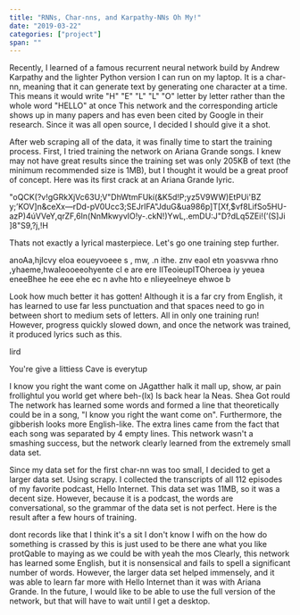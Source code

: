 ```yaml
---
title: "RNNs, Char-nns, and Karpathy-NNs Oh My!"
date: "2019-03-22"
categories: ["project"]
span: ""
---
```


Recently, I learned of a famous recurrent neural network build by Andrew Karpathy and the lighter Python version I can run on my laptop. It is a char-nn, meaning that it can generate text by generating one character at a time. This means it would write "H" "E" "L" "L" "O" letter by letter rather than the whole word "HELLO" at once This network and the corresponding article shows up in many papers and has even been cited by Google in their research.  Since it was all open source, I decided I should give it a shot.

After web scraping all of the data, it was finally time to start the training process. First, I tried training the network on Ariana Grande songs. I knew may not have great results since the training set was only 205KB of text (the minimum recommended size is 1MB), but I thought it would be a great proof of concept. Here was its first crack at an Ariana Grande lyric.

"oQCK(?v!gGRkXjVc63U;V"DhWtmFUkí(&K5d!P;yz5V9WW)EtPUi'BZ y;’KOV]n&ceXx—rDd-pV0Ucc3;SEJrIFA"JduG&ua986p]T\[Xf,$vf8LifSo5HU-azP)4úVVeY,qrZF,6In(NnMkwyvIO!y-.ckN!)YwL,.emDU:J"D?dLq5ZEi!(’(S]Ji
]8"S9,?j,!H 

Thats not exactly a lyrical masterpiece. Let's go one training step further.

anoAa,hjIcvy eloa eoueyvoeee  s
, mw,  .n ithe. 
znv
eaoI etn yoasvwa   rhno ,yhaeme,hwaIeooeeohyente cl e are ere IITeoieupITOheroea iy yeuea eneeBhee he eee
ehe
ec n avhe
hto e nIieyeelneye ehwoe b 

Look how much better it has gotten! Although it is a far cry from English, it has learned to use far less punctuation and that spaces need to go in between short to medium sets of letters. All in only one training run! However, progress quickly slowed down, and once the network was trained, it produced lyrics such as this.

lird


You're give a littiess
Cave is everytup

I know you right the want come on
JAgatther halk it mall up, show, ar pain frollightul you world get where beh-(Ix)
Is back hear la
Neas.
Shea
Got rould 
The network has learned some words and formed a line that theoretically could be in a song, "I know you right the want come on". Furthermore, the gibberish looks more English-like. The extra lines came from the fact that each song was separated by 4 empty lines. This network wasn't a smashing success, but the network clearly learned from the extremely small data set.

Since my data set for the first char-nn was too small, I decided to get a larger data set. Using scrapy. I collected the transcripts of all 112 episodes of my favorite podcast, Hello Internet.  This data set was 11MB, so it was a decent size. However, because it is a podcast, the words are conversational, so the grammar of the data set is not perfect. Here is the result after a few hours of training.

dont records like that I think it's a sit I don't know I wifh on the how do something is crassed by this is just used to be there ane what you like protQable to maying as we could be with yeah the mos
Clearly, this network has learned some English, but it is nonsensical and  fails to spell a significant number of words. However, the larger data set helped immensely, and it was able to learn far more with Hello Internet than it was with Ariana Grande. In the future, I would like to be able to use the full version of the network, but that will have to wait until I get a desktop.